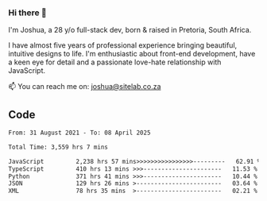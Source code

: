 ### Hi there 👋

I'm Joshua, a 28 y/o full-stack dev, born & raised in Pretoria, South Africa. 

I have almost five years of professional experience bringing beautiful, intuitive designs to life. I'm enthusiastic about front-end development, have a keen eye for detail and a passionate love-hate relationship with JavaScript.

📫 You can reach me on: joshua@sitelab.co.za

## **Code**

<!--START_SECTION:waka-->

```txt
From: 31 August 2021 - To: 08 April 2025

Total Time: 3,559 hrs 7 mins

JavaScript         2,238 hrs 57 mins>>>>>>>>>>>>>>>>---------   62.91 %
TypeScript         410 hrs 13 mins >>>----------------------   11.53 %
Python             371 hrs 41 mins >>>----------------------   10.44 %
JSON               129 hrs 26 mins >------------------------   03.64 %
XML                78 hrs 35 mins  >------------------------   02.21 %
```

<!--END_SECTION:waka-->
